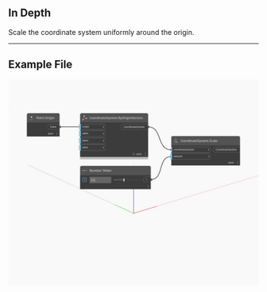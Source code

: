 ## In Depth
Scale the coordinate system uniformly around the origin.
___
## Example File

![Scale (amount)](./Autodesk.DesignScript.Geometry.CoordinateSystem.Scale(amount)_img.jpg)

